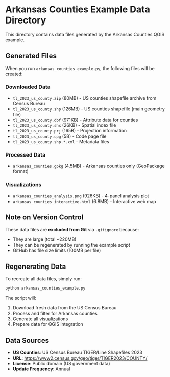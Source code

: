 # Arkansas Counties Example Data Directory

This directory contains data files generated by the Arkansas Counties QGIS example.

## Generated Files

When you run `arkansas_counties_example.py`, the following files will be created:

### Downloaded Data
- `tl_2023_us_county.zip` (80MB) - US counties shapefile archive from Census Bureau
- `tl_2023_us_county.shp` (126MB) - US counties shapefile (main geometry file)
- `tl_2023_us_county.dbf` (971KB) - Attribute data for counties
- `tl_2023_us_county.shx` (26KB) - Spatial index file
- `tl_2023_us_county.prj` (165B) - Projection information
- `tl_2023_us_county.cpg` (5B) - Code page file
- `tl_2023_us_county.shp.*.xml` - Metadata files

### Processed Data
- `arkansas_counties.gpkg` (4.5MB) - Arkansas counties only (GeoPackage format)

### Visualizations
- `arkansas_counties_analysis.png` (926KB) - 4-panel analysis plot
- `arkansas_counties_interactive.html` (6.8MB) - Interactive web map

## Note on Version Control

These data files are **excluded from Git** via `.gitignore` because:
- They are large (total ~220MB)
- They can be regenerated by running the example script
- GitHub has file size limits (100MB per file)

## Regenerating Data

To recreate all data files, simply run:

```bash
python arkansas_counties_example.py
```

The script will:
1. Download fresh data from the US Census Bureau
2. Process and filter for Arkansas counties
3. Generate all visualizations
4. Prepare data for QGIS integration

## Data Sources

- **US Counties**: US Census Bureau TIGER/Line Shapefiles 2023
- **URL**: https://www2.census.gov/geo/tiger/TIGER2023/COUNTY/
- **License**: Public domain (US government data)
- **Update Frequency**: Annual
